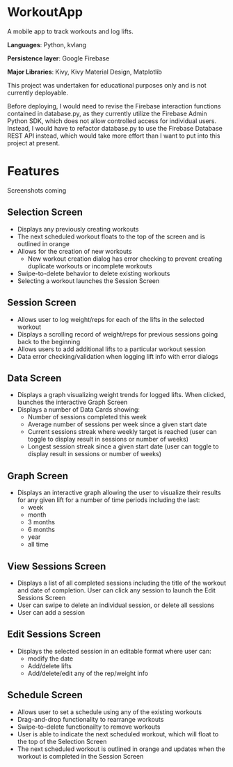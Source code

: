 # WorkoutApp
A mobile app to track workouts and log lifts.

**Languages**: Python, kvlang

**Persistence layer**: Google Firebase

**Major Libraries**: Kivy, Kivy Material Design, Matplotlib



This project was undertaken for educational purposes only and is not currently deployable. 

Before deploying, I would need to revise the Firebase interaction functions contained in database.py, as they currently utilize the Firebase Admin Python SDK, which does not allow controlled access for individual users. Instead, I would have to refactor database.py to use the Firebase Database REST API instead, which would take more effort than I want to put into this project at present. 


# Features
Screenshots coming

## Selection Screen

- Displays any previously creating workouts
- The next scheduled workout floats to the top of the screen and is outlined in orange
- Allows for the creation of new workouts
    - New workout creation dialog has error checking to prevent creating duplicate workouts or incomplete workouts
- Swipe-to-delete behavior to delete existing workouts
- Selecting a workout launches the Session Screen

## Session Screen

- Allows user to log weight/reps for each of the lifts in the selected workout
- Displays a scrolling record of weight/reps for previous sessions going back to the beginning
- Allows users to add additional lifts to a particular workout session
- Data error checking/validation when logging lift info with error dialogs

## Data Screen

- Displays a graph visualizing weight trends for logged lifts. When clicked, launches the interactive Graph Screen
- Displays a number of Data Cards showing:
    - Number of sessions completed this week
    - Average number of sessions per week since a given start date
    - Current sessions streak where weekly target is reached (user can toggle to display result in sessions or number of weeks)
    - Longest session streak since a given start date (user can toggle to display result in sessions or number of weeks)

## Graph Screen

- Displays an interactive graph allowing the user to visualize their results for any given lift for a number of time periods including the last:
    - week
    - month
    - 3 months
    - 6 months
    - year
    - all time

## View Sessions Screen

- Displays a list of all completed sessions including the title of the workout and date of completion. User can click any session to launch the Edit Sessions Screen
- User can swipe to delete an individual session, or delete all sessions
- User can add a session

## Edit Sessions Screen

- Displays the selected session in an editable format where user can:
    - modify the date
    - Add/delete lifts
    - Add/delete/edit any of the rep/weight info

## Schedule Screen

- Allows user to set a schedule using any of the existing workouts
- Drag-and-drop functionality to rearrange workouts
- Swipe-to-delete functionailty to remove workouts
- User is able to indicate the next scheduled workout, which will float to the top of the Selection Screen
- The next scheduled workout is outlined in orange and updates when the workout is completed in the Session Screen